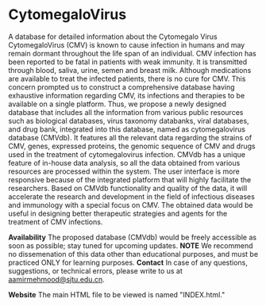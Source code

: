 # CytomegaloVirus
A database for detailed information about the Cytomegalo Virus
CytomegaloVirus (CMV) is known to cause infection in humans and may remain dormant throughout the life span of an individual. CMV infection has been reported to be fatal in patients with weak immunity. It is transmitted through blood, saliva, urine, semen and breast milk. Although medications are available to treat the infected patients, there is no cure for CMV. This concern prompted us to construct a comprehensive database having exhaustive information regarding CMV, its infections and therapies to be available on a single platform. Thus, we propose a newly designed database that includes all the information from various public resources such as biological databases, virus taxonomy databanks, viral databases, and drug bank, integrated into this database, named as cytomegalovirus database (CMVdb). It features all the relevant data regarding the strains of CMV, genes, expressed proteins, the genomic sequence of CMV and drugs used in the treatment of cytomegalovirus infection. CMVdb has a unique feature of in-house data analysis, so all the data obtained from various resources are processed within the system. The user interface is more responsive because of the integrated platform that will highly facilitate the researchers. Based on CMVdb functionality and quality of the data, it will accelerate the research and development in the field of infectious diseases and immunology with a special focus on CMV. The obtained data would be useful in designing better therapeutic strategies and agents for the treatment of CMV infections. 

**Availability**
The proposed database (CMVdb) would be freely accessible as soon as possible; stay tuned for upcoming updates.
**NOTE**
We recommend no dissemenation of this data other than educational purposes, and must be practiced ONLY for learning purposes. 
**Contact**
In case of any questions, suggestions, or technical errors, please write to us at aamirmehmood@sjtu.edu.cn. 

**Website**
The main HTML file to be viewed is named "INDEX.html."
